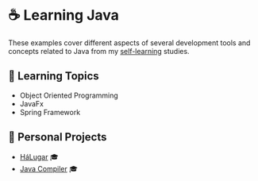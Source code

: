 # ☕ Learning Java

These examples cover different aspects of several development tools and concepts related to Java from my [self-learning](https://github.com/DanielBrito/self-learning) studies.

## :bookmark_tabs: Learning Topics

- Object Oriented Programming
- JavaFx
- Spring Framework
  

## :rocket: Personal Projects

- [HáLugar](https://github.com/HaLugar) :mortar_board:
- [Java Compiler](https://github.com/DanielBrito/ufc/tree/master/Compiladores) :mortar_board:
